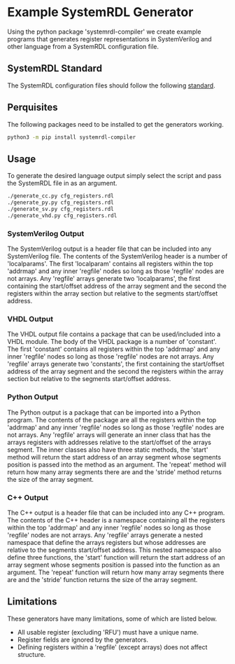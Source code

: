 # Example SystemRDL Generator

Using the python package 'systemrdl-compiler' we create example programs that
generates register representations in SystemVerilog and other language from a
SystemRDL configuration file.

## SystemRDL Standard

The SystemRDL configuration files should follow the following [standard](https://www.accellera.org/images/downloads/standards/systemrdl/SystemRDL_2.0_Jan2018.pdf).

## Perquisites

The following packages need to be installed to get the generators working.

```bash
python3 -m pip install systemrdl-compiler
```

## Usage

To generate the desired language output simply select the script and pass the
SystemRDL file in as an argument.

```bash
./generate_cc.py cfg_registers.rdl
./generate_py.py cfg_registers.rdl
./generate_sv.py cfg_registers.rdl
./generate_vhd.py cfg_registers.rdl
```

### SystemVerilog Output

The SystemVerilog output is a header file that can be included into any
SystemVerilog file. The contents of the SystemVerilog header is a number of
'localparams'. The first 'localparam' contains all registers within the top
'addrmap' and any inner 'regfile' nodes so long as those 'regfile' nodes are
not arrays. Any 'regfile' arrays generate two 'localparams', the first
containing the start/offset address of the array segment and the second the
registers within the array section but relative to the segments start/offset
address.

### VHDL Output

The VHDL output file contains a package that can be used/included into a VHDL
module. The body of the VHDL package is a number of 'constant'. The first
'constant' contains all registers within the top 'addrmap' and any inner
'regfile' nodes so long as those 'regfile' nodes are not arrays. Any 'regfile'
arrays generate two 'constants', the first containing the start/offset address
of the array segment and the second the registers within the array section but
relative to the segments start/offset address.

### Python Output

The Python output is a package that can be imported into a Python program. The
contents of the package are all the registers within the top 'addrmap' and any
inner 'regfile' nodes so long as those 'regfile' nodes are not arrays. Any
'regfile' arrays will generate an inner class that has the arrays registers
with addresses relative to the start/offset of the arrays segment. The inner
classes also have three static methods, the 'start' method will return the
start address of an array segment whose segments position is passed into the
method as an argument. The 'repeat' method will return how many array segments
there are and the 'stride' method returns the size of the array segment.

### C++ Output

The C++ output is a header file that can be included into any C++ program. The
contents of the C++ header is a namespace containing all the registers within
the top 'addrmap' and any inner 'regfile' nodes so long as those 'regfile'
nodes are not arrays. Any 'regfile' arrays generate a nested namespace that
define the arrays registers but whose addresses are relative to the segments
start/offset address. This nested namespace also define three functions, the
'start' function will return the start address of an array segment whose
segments position is passed into the function as an argument. The 'repeat'
function will return how many array segments there are and the 'stride'
function returns the size of the array segment.

## Limitations

These generators have many limitations, some of which are listed below.

* All usable register (excluding 'RFU') must have a unique name.
* Register fields are ignored by the generators.
* Defining registers within a 'regfile' (except arrays) does not affect structure.
